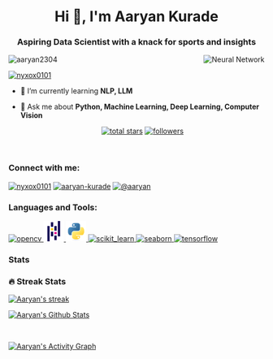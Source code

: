 <h1 align="center">Hi 👋, I'm Aaryan Kurade</h1>
<h3 align="center">Aspiring Data Scientist with a knack for sports and insights</h3>
<img align="right" alt="Neural Network" src="https://miro.medium.com/v2/resize:fit:1400/1*BIpRgx5FsEMhr1k2EqBKFg.gif"> </p>

<p align="left"> <img src="https://komarev.com/ghpvc/?username=aaryan2304&label=Profile%20views&color=0e75b6&style=flat" alt="aaryan2304" /> </p>

<p align="left"> <a href="https://twitter.com/nyxox0101" target="blank"><img src="https://img.shields.io/twitter/follow/nyxox0101?logo=twitter&style=for-the-badge" alt="nyxox0101" /></a> </p>

- 🌱 I’m currently learning **NLP, LLM**

- 💬 Ask me about **Python, Machine Learning, Deep Learning, Computer Vision**

  <p align="center">
  <a href="https://github.com/Aaryan2304?tab=repositories&sort=stargazers">
    <img alt="total stars" title="Total stars on GitHub" src="https://custom-icon-badges.demolab.com/github/stars/Aaryan2304?color=55960c&style=for-the-badge&labelColor=488207&logo=star"/></a>
  <a href="https://github.com/Aaryan2304?tab=followers">
    <img alt="followers" title="Follow me on Github" src="https://custom-icon-badges.demolab.com/github/followers/Aaryan2304?color=236ad3&labelColor=1155ba&style=for-the-badge&logo=person-add&label=Follow&logoColor=white"/></a>
</p>

<br/>

<h3 align="left">Connect with me:</h3>
<p align="left">
<a href="https://twitter.com/nyxox0101" target="blank"><img align="center" src="https://raw.githubusercontent.com/rahuldkjain/github-profile-readme-generator/master/src/images/icons/Social/twitter.svg" alt="nyxox0101" height="30" width="40" /></a>
<a href="https://linkedin.com/in/aaryan-kurade" target="blank"><img align="center" src="https://raw.githubusercontent.com/rahuldkjain/github-profile-readme-generator/master/src/images/icons/Social/linked-in-alt.svg" alt="aaryan-kurade" height="30" width="40" /></a>
<a href="https://medium.com/@aaryan" target="blank"><img align="center" src="https://raw.githubusercontent.com/rahuldkjain/github-profile-readme-generator/master/src/images/icons/Social/medium.svg" alt="@aaryan" height="30" width="40" /></a>
</p>

<h3 align="left">Languages and Tools:</h3>
<p align="left"> <a href="https://opencv.org/" target="_blank" rel="noreferrer"> <img src="https://www.vectorlogo.zone/logos/opencv/opencv-icon.svg" alt="opencv" width="40" height="40"/> </a> <a href="https://pandas.pydata.org/" target="_blank" rel="noreferrer"> <img src="https://raw.githubusercontent.com/devicons/devicon/2ae2a900d2f041da66e950e4d48052658d850630/icons/pandas/pandas-original.svg" alt="pandas" width="40" height="40"/> </a> <a href="https://www.python.org" target="_blank" rel="noreferrer"> <img src="https://raw.githubusercontent.com/devicons/devicon/master/icons/python/python-original.svg" alt="python" width="40" height="40"/> </a> <a href="https://scikit-learn.org/" target="_blank" rel="noreferrer"> <img src="https://upload.wikimedia.org/wikipedia/commons/0/05/Scikit_learn_logo_small.svg" alt="scikit_learn" width="40" height="40"/> </a> <a href="https://seaborn.pydata.org/" target="_blank" rel="noreferrer"> <img src="https://seaborn.pydata.org/_images/logo-mark-lightbg.svg" alt="seaborn" width="40" height="40"/> </a> <a href="https://www.tensorflow.org" target="_blank" rel="noreferrer"> <img src="https://www.vectorlogo.zone/logos/tensorflow/tensorflow-icon.svg" alt="tensorflow" width="40" height="40"/> </a> </p>

### Stats 
<h3>🔥 Streak Stats</h3>

  <!-- GitHub Readme Streak Stats - https://github.com/DenverCoder1/github-readme-streak-stats -->
  <p>
    <a href="https://github.com/Aaryan2304/github-readme-streak-stats">
     <!-- Use https://streak-stats.demolab.com or self-host with your own Vercel app - visit https://git.io/streak-stats for instructions -->
      <img title="🔥 Get streak stats for your profile at git.io/streak-stats" alt="Aaryan's streak" src="https://github-readme-streak-stats-9m8ugfa77-denvercoder1.vercel.app/?user=Aaryan2304&theme=monokai-metallian&hide_border=true"/>
    </a>
      
<a href="https://github.com/anuraghazra/github-readme-stats"><img alt="Aaryan's Github Stats" src="https://denvercoder1-github-readme-stats.vercel.app/api/?username=Aaryan2304&show_icons=true&include_all_commits=true&count_private=true&theme=react&hide_border=true&bg_color=1F222E&title_color=F85D7F&icon_color=F8D866" height="192px"/></a>
 <!-- <a href="https://github.com/anuraghazra/github-readme-stats"><img alt="Aaryan's Top Languages" src="https://denvercoder1-github-readme-stats.vercel.app/api/top-langs/?username=Aaryan2304&langs_count=8&layout=compact&theme=react&hide_border=true&bg_color=1F222E&title_color=F85D7F&icon_color=F8D866&hide=Jupyter%20Notebook,Roff" height="192px"/></a> -->
  <br/>

<!-- https://github.com/ashutosh00710/github-readme-activity-graph -->

<a href="https://github.com/ashutosh00710/github-readme-activity-graph"><img alt="Aaryan's Activity Graph" src="https://github-readme-activity-graph.vercel.app/graph/?username=Aaryan2304&bg_color=1F222E&color=F8D866&line=F85D7F&point=FFFFFF&hide_border=true" /></a>
